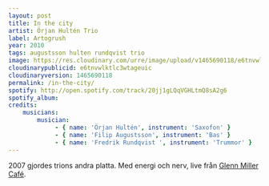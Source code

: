 ```yaml
---
layout: post
title: In the city
artist: Örjan Hultén Trio
label: Artogrush
year: 2010
tags: augustsson hulten rundqvist trio
image: https://res.cloudinary.com/urre/image/upload/v1465690118/e6tnvwlktlc3wtageuic.jpg
cloudinarypublicid: e6tnvwlktlc3wtageuic
cloudinaryversion: 1465690118
permalink: /in-the-city/
spotify: http://open.spotify.com/track/20jj1gLQqVGHLtmQ8sA2g6
spotify_album: 
credits:
    musicians:
        musician:
             - { name: 'Örjan Hultén', instrument: 'Saxofon' }
             - { name: 'Filip Augustsson', instrument: 'Bas' }
             - { name: 'Fredrik Rundqvist ', instrument: 'Trummor' }
---
```


2007 gjordes trions andra platta. Med energi och nerv, live från <a href="http://www.glennmillercafe.com/">Glenn Miller Café</a>.